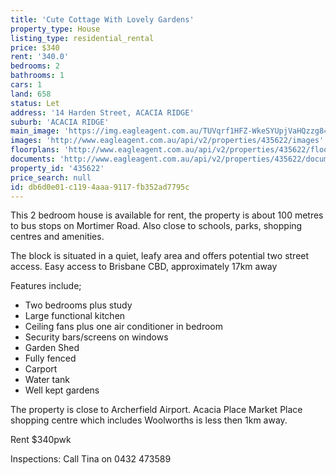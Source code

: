 ```yaml
---
title: 'Cute Cottage With Lovely Gardens'
property_type: House
listing_type: residential_rental
price: $340
rent: '340.0'
bedrooms: 2
bathrooms: 1
cars: 1
land: 658
status: Let
address: '14 Harden Street, ACACIA RIDGE'
suburb: 'ACACIA RIDGE'
main_image: 'https://img.eagleagent.com.au/TUVqrf1HFZ-WkeSYUpjVaHQzzg8=/1280x854/smart/https://s3-us-west-2.amazonaws.com/eagleagent-orig/images/6826186/415576839-image-M.jpg'
images: 'http://www.eagleagent.com.au/api/v2/properties/435622/images'
floorplans: 'http://www.eagleagent.com.au/api/v2/properties/435622/floorplans'
documents: 'http://www.eagleagent.com.au/api/v2/properties/435622/documents'
property_id: '435622'
price_search: null
id: db6d0e01-c119-4aaa-9117-fb352ad7795c
---
```

This 2 bedroom house is available for rent, the property is about 100 metres to bus stops on Mortimer Road. Also close to schools, parks, shopping centres and amenities.

The block is situated in a quiet, leafy area and offers potential two street access. Easy access to Brisbane CBD, approximately 17km away

Features include;

* Two bedrooms plus study
* Large functional kitchen
* Ceiling fans plus one air conditioner in bedroom
* Security bars/screens on windows
* Garden Shed
* Fully fenced
* Carport
* Water tank
* Well kept gardens

The property is close to Archerfield Airport. Acacia Place Market Place shopping centre which includes Woolworths is less then 1km away.

Rent $340pwk

Inspections: Call Tina on 0432 473589